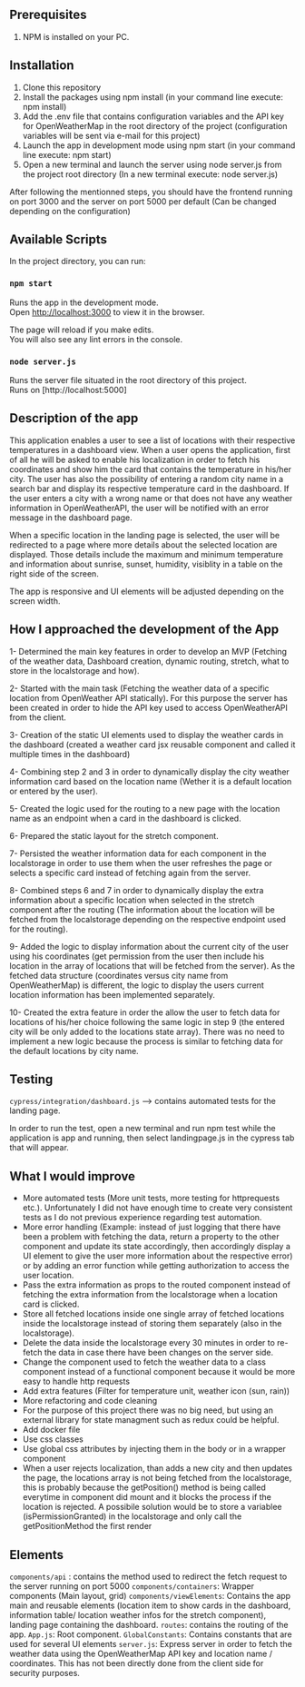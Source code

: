 ## Prerequisites
1. NPM is installed on your PC.

## Installation
1. Clone this repository
2. Install the packages using npm install (in your command line execute: npm install)
3. Add the .env file that contains configuration variables and the API key for OpenWeatherMap in the root directory of the project (configuration variables will be sent via e-mail for this project)
4. Launch the app in development mode using npm start (in your command line execute: npm start)
5. Open a new terminal and launch the server using node server.js from the project root directory (In a new terminal execute: node server.js)

After following the mentionned steps, you should have the frontend running on port 3000 and the server on port 5000 per default (Can be changed depending on the configuration)

## Available Scripts

In the project directory, you can run:

### `npm start`

Runs the app in the development mode.\
Open [http://localhost:3000](http://localhost:3000) to view it in the browser.

The page will reload if you make edits.\
You will also see any lint errors in the console.

### `node server.js`

Runs the server file situated in the root directory of this project.\
Runs on [http://localhost:5000]


## Description of the app

This application enables a user to see a list of locations with their respective temperatures in a dashboard view. 
When a user opens the application, first of all he will be asked to enable his localization in order to fetch his coordinates and show him the card that contains the temperature in his/her city.
The user has also the possibility of entering a random city name in a search bar and display its respective temperature card in the dashboard. If the user enters a city with a wrong name or that does not have any weather information in OpenWeatherAPI, the user will be notified with an error message in the dashboard page.

When a specific location in the landing page is selected, the user will be redirected to a page where more details about the selected location are displayed. Those details include the maximum and minimum temperature and information about sunrise, sunset, humidity, visiblity in a table on the right side of the screen.

The app is responsive and UI elements will be adjusted depending on the screen width.

## How I approached the development of the App

1- Determined the main key features in order to develop an MVP (Fetching of the weather data, Dashboard creation, dynamic routing, stretch, what to store in the localstorage and how).

2- Started with the main task (Fetching the weather data of a specific location from OpenWeather API statically). For this purpose the server has been created in order to hide the API key used to access OpenWeatherAPI from the client.

3- Creation of the static UI elements used to display the weather cards in the dashboard (created a weather card jsx reusable component and called it multiple times in the dashboard)

4- Combining step 2 and 3 in order to dynamically display the city weather information card based on the location name (Wether it is a default location or entered by the user).

5- Created the logic used for the routing to a new page with the location name as an endpoint when a card in the dashboard is clicked.

6- Prepared the static layout for the stretch component.

7- Persisted the weather information data for each component in the localstorage in order to use them when the user refreshes the page or selects a specific card instead of fetching again from the server.

8- Combined steps 6 and 7 in order to dynamically display the extra information about a specific location when selected in the stretch component after the routing (The information about the location will be fetched from the localstorage depending on the respective endpoint used for the routing).

9- Added the logic to display information about the current city of the user using his coordinates (get permission from the user then include his location in the array of locations that will be fetched from the server). As the fetched data structure (coordinates versus city name from OpenWeatherMap) is different, the logic to display the users current location information has been implemented separately.

10- Created the extra feature in order the allow the user to fetch data for locations of his/her choice following the same logic in step 9 (the entered city will be only added to the locations state array). There was no need to implement a new logic because the process is similar to fetching data for the default locations by city name.

## Testing

`cypress/integration/dashboard.js` --> contains automated tests for the landing page.

In order to run the test, open a new terminal and run npm test while the application is app and running, then select landingpage.js in the cypress tab that will appear.

## What I would improve
- More automated tests (More unit tests, more testing for httprequests etc.). Unfortunately I did not have enough time to create very consistent tests as I do not previous experience regarding test automation.
- More error handling (Example: instead of just logging that there have been a problem with fetching the data, return a property to the other component and update its state accordingly, then accordingly display a UI element to give the user more information about the respective error) or by adding an error function while getting authorization to access the user location.
- Pass the extra information as props to the routed component instead of fetching the extra information from the localstorage when a location card is clicked.
- Store all fetched locations inside one single array of fetched locations inside the localstorage instead of storing them separately (also in the localstorage).
- Delete the data inside the localstorage every 30 minutes in order to re-fetch the data in case there have been changes on the server side.
- Change the component used to fetch the weather data to a class component instead of a functional component because it would be more easy to handle http requests
- Add extra features (Filter for temperature unit, weather icon (sun, rain))
- More refactoring and code cleaning
- For the purpose of this project there was no big need, but using an external library for state managment such as redux could be helpful.
- Add docker file
- Use css classes
- Use global css attributes by injecting them in the body or in a wrapper component 
- When a user rejects localization, than adds a new city and then updates the page, the locations array is not being fetched from the localstorage, this is probably because the getPosition() method is being called everytime in component did mount and it blocks the process if the location is rejected. A possibile solution would be to store a variablee (isPermissionGranted) in the localstorage and only call the getPositionMethod the first render

## Elements
`components/api` : contains the method used to redirect the fetch request to the server running on port 5000
`components/containers`: Wrapper components (Main layout, grid)
`components/viewElements`: Contains the app main and reusable elements (location item to show cards in the dashboard, information table/ location weather infos for the stretch component), landing page containing the dashboard.
`routes`: contains the routing of the app.
`App.js`: Root component.
`GlobalConstants`: Contains constants that are used for several UI elements
`server.js`: Express server in order to fetch the weather data using the OpenWeatherMap API key and location name / coordinates. This has not been directly done from the client side for security purposes.


